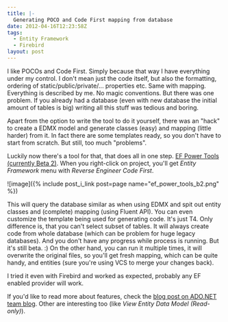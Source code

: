 ```yaml
---
title: |-
  Generating POCO and Code First mapping from database
date: 2012-04-16T12:23:58Z
tags:
  - Entity Framework
  - Firebird
layout: post
---
```

I like POCOs and Code First. Simply because that way I have everything under my control. I don't mean just the code itself, but also the formatting, ordering of static/public/private/... properties etc. Same with mapping. Everything is described by me. No magic conventions. But there was one problem. If you already had a database (even with new database the initial amount of tables is big) writing all this stuff was tedious and boring.

Apart from the option to write the tool to do it yourself, there was an "hack" to create a EDMX model and generate classes (easy) and mapping (little harder) from it. In fact there are some templates ready, so you don't have to start from scratch. But still, too much "problems".

Luckily now there's a tool for that, that does all in one step. [EF Power Tools (currently Beta 2)][1]. When you right-click on project, you'll get _Entity Framework_ menu with _Reverse Engineer Code First_.

![image]({% include post_i_link post=page name="ef_power_tools_b2.png" %})

This will query the database similar as when using EDMX and spit out entity classes and (complete) mapping (using Fluent API). You can even customize the template being used for generating code. It's just T4. Only difference is, that you can't select subset of tables. It will always create code from whole database (which can be problem for huge legacy databases). And you don't have any progress while process is running. But it's still beta. :) On the other hand, you can run it multiple times, it will overwrite the original files, so you'll get fresh mapping, which can be quite handy, and entities (sure you're using VCS to merge your changes back).

I tried it even with Firebird and worked as expected, probably any EF enabled provider will work.

If you'd like to read more about features, check the [blog post on ADO.NET team blog][2]. Other are interesting too (like _View Entity Data Model (Read-only)_).

[1]: http://visualstudiogallery.msdn.microsoft.com/72a60b14-1581-4b9b-89f2-846072eff19d
[2]: http://blogs.msdn.com/b/adonet/archive/2012/04/09/ef-power-tools-beta-2-available.aspx